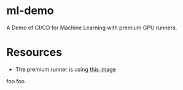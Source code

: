# ml-demo

A Demo of CI/CD for Machine Learning with premium GPU runners.

# Resources

- The premium runner is using [this image](https://azuremarketplace.microsoft.com/en-us/marketplace/apps/microsoft-dsvm.ubuntu-1804?tab=Overview)

foo foo
